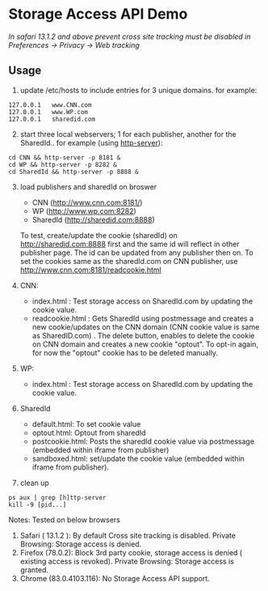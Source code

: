 # Storage Access API Demo
*In safari 13.1.2 and above prevent cross site tracking must be disabled in Preferences -> Privacy -> Web tracking*

## Usage

1. update /etc/hosts to include entries for 3 unique domains. for example:

```
127.0.0.1   www.CNN.com
127.0.0.1   www.WP.com
127.0.0.1   sharedid.com
```

2. start three local webservers; 1 for each publisher, another for the SharedId..
 for example (using [http-server](https://github.com/indexzero/http-server)):

```
cd CNN && http-server -p 8181 &
cd WP && http-server -p 8282 &
cd SharedId && http-server -p 8888 &
```

3. load publishers and sharedId on broswer
   - CNN (http://www.cnn.com:8181/) 
   - WP (http://www.wp.com:8282) 
   - SharedId (http://sharedid.com:8888) 
   
   To test, create/update the cookie (sharedId) on http://sharedid.com:8888 first and the same id will reflect in other publisher page.
   The id can be updated from any publisher then on.
   To set the cookies same as the sharedId.com on CNN publisher, use http://www.cnn.com:8181/readcookie.html 

4. CNN:
   - index.html : Test storage access on SharedId.com by updating the cookie value.
   - readcookie.html : Gets SharedId using postmessage and creates a new cookie/updates on the CNN domain (CNN cookie value is same as SharedID.com) .
                       The delete button, enables to delete the cookie on CNN domain and creates a new cookie "optout". 
                       To opt-in again, for now the "optout" cookie has to be deleted manually.
                       
5. WP:
   - index.html : Test storage access on SharedId.com by updating the cookie value.

6. SharedId
    - default.html: To set cookie value
    - optout.html: Optout from sharedId
    - postcookie.html: Posts the sharedId cookie value via postmessage (embedded within iframe from publisher)
    - sandboxed.html: set/update the cookie value (embedded within iframe from publisher).

7. clean up

```
ps aux | grep [h]ttp-server
kill -9 [pid...]
```

Notes:
Tested on below browsers
1. Safari ( 13.1.2 ):
    By default Cross site tracking is disabled.
    Private Browsing: Storage access is denied.
2. Firefox (78.0.2):
	Block 3rd party cookie, storage access is denied ( existing access is revoked).
	Private Browsing: Storage access is granted.
3. Chrome (83.0.4103.116):
    No Storage Access API support.
